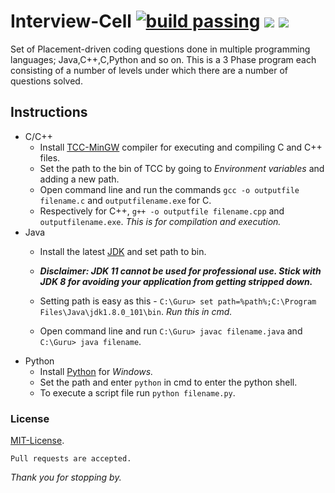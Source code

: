 # Interview-Cell [![build passing](https://img.shields.io/badge/build-passing-brightgreen.svg)](https://github.com/Gurubalan-GIT/Interview-Cell) [![](https://img.shields.io/github/issues/Gurubalan-GIT/Interview-Cell.svg)](https://github.com/Gurubalan-GIT/Interview-Cell) ![](https://img.shields.io/github/license/Gurubalan-GIT/Interview-Cell.svg)
Set of Placement-driven coding questions done in multiple programming languages; Java,C++,C,Python and so on. This is a 3 Phase program each consisting of a number of levels under which there are a number of questions solved. 

## Instructions 
- C/C++
  - Install [TCC-MinGW](http://www.mingw.org/) compiler for executing and compiling C and C++ files.
  - Set the path to the bin of TCC by going to *Environment variables* and adding a new path.
  - Open command line and run the commands `gcc -o outputfile filename.c` and `outputfilename.exe` for C.
  - Respectively for C++, `g++ -o outputfile filename.cpp` and `outputfilename.exe`. _This is for compilation and execution._
- Java 
  - Install the latest [JDK](https://www.oracle.com/technetwork/java/javase/downloads/jdk11-downloads-5066655.html) and set path to bin.
  
  - _**Disclaimer: JDK 11 cannot be used for professional use. Stick with JDK 8 for avoiding your application from getting stripped down.**_
  - Setting path is easy as this - `C:\Guru> set path=%path%;C:\Program Files\Java\jdk1.8.0_101\bin`. _Run this in cmd._
  - Open command line and run `C:\Guru> javac filename.java` and `C:\Guru> java filename`.
- Python 
  - Install [Python](https://www.python.org/downloads/) for _Windows._
  - Set the path and enter `python` in cmd to enter the python shell.
  - To execute a script file run `python filename.py`.

### License 
[MIT-License](/LICENSE).

```
Pull requests are accepted.
```

_Thank you for stopping by._
